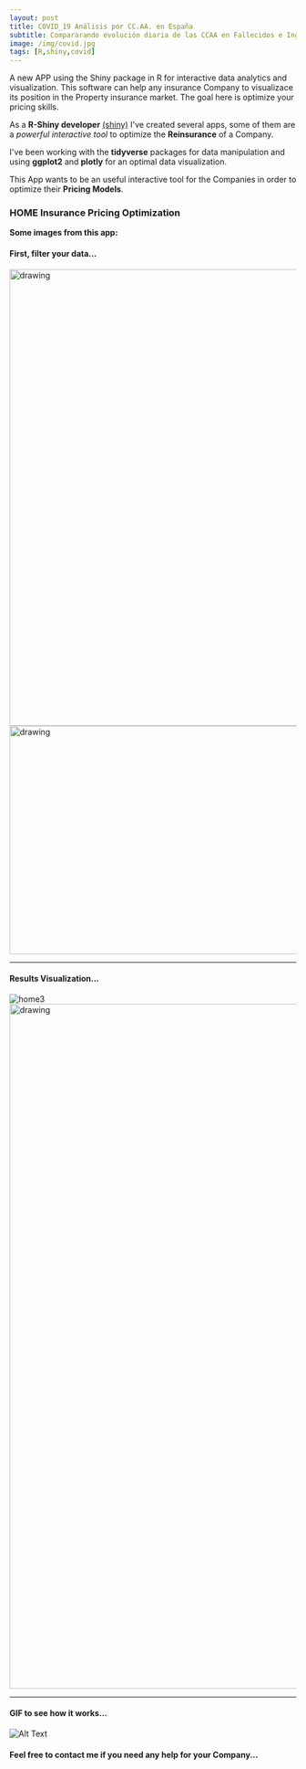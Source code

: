 ```yaml
---
layout: post
title: COVID_19 Análisis por CC.AA. en España
subtitle: Compararando evolución diaria de las CCAA en Fallecidos e Ingresados en UCI
image: /img/covid.jpg
tags: [R,shiny,covid]
---
```


A new APP using the Shiny package in R for interactive data analytics and visualization. This software can help any insurance Company to visualizace its position in the Property insurance market. The goal here is optimize your pricing skills.  

As a **R-Shiny developer** [(shiny)](http://shiny.rstudio.com/tutorial/) I've created several apps, some of them are a *powerful interactive tool* to optimize the **Reinsurance** of a Company.

I've been working with the **tidyverse** packages for data manipulation and using **ggplot2** and **plotly** for an optimal data visualization. 

This App wants to be an useful interactive tool for the Companies in order to optimize their **Pricing Models**. 

### HOME Insurance Pricing Optimization
**Some images from this app:**

#### First, filter your data...
<img src="https://i.ibb.co/x5jdm81/regions.png" alt="drawing" width="800"/>
<br>
<img src="https://i.ibb.co/2tNJqKK/regions-x-millon.png" alt="drawing" height="400" width="600"/>

* * *

#### Results Visualization...
![home3](https://i.ibb.co/M8PPjtf/plot-evo-cat.png)
<br>
<img src="https://i.ibb.co/gtzpVLM/plot-evo-ccaa.png" alt="drawing" width="1200"/>

* * *

#### GIF to see how it works...

![Alt Text](https://i.imgur.com/bovzk1A.gif)


#### Feel free to contact me if you need any help for your Company...

